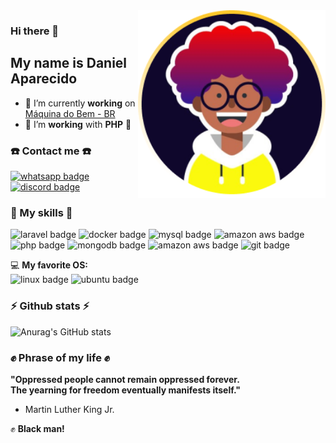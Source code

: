 <img align='right' src="./imgs/profile.png" width="300">

### Hi there 👋
## My name is Daniel Aparecido

- :star2: I’m currently **working** on [Máquina do Bem - BR](https://maquinadobem.myportfolio.com/maquina-do-bem)
- :star2: I’m **working** with **PHP** 🐘 

### :phone: Contact me :phone:

[![whatsapp badge](https://img.shields.io/badge/WhatsApp-25D366?style=for-the-badge&logo=whatsapp&logoColor=white)](https://wa.me/5511947198386)
[![discord badge](https://img.shields.io/badge/Discord-7289DA?style=for-the-badge&logo=discord&logoColor=white)](https://discordapp.com/users/488140411538243587)

### 🚀 My skills 🚀
![laravel badge](https://img.shields.io/badge/Laravel-FF2D20?style=for-the-badge&logo=laravel&logoColor=white)
![docker badge](https://img.shields.io/badge/Docker-2CA5E0?style=for-the-badge&logo=docker&logoColor=white)
![mysql badge](https://img.shields.io/badge/MySQL-00000F?style=for-the-badge&logo=mysql&logoColor=white)
![amazon aws badge](https://img.shields.io/badge/Amazon_AWS-232F3E?style=for-the-badge&logo=amazon-aws&logoColor=white)
<br>
![php badge](https://img.shields.io/badge/PHP-777BB4?style=for-the-badge&logo=php&logoColor=white)
![mongodb badge](https://img.shields.io/badge/MongoDB-4EA94B?style=for-the-badge&logo=mongodb&logoColor=white)
![amazon aws badge](https://img.shields.io/badge/Postman-FF6C37?style=for-the-badge&logo=postman&logoColor=white)
![git badge](https://img.shields.io/badge/graphql-E10098?style=for-the-badge&logo=graphql&logoColor=white)

💻 **My favorite OS:** 
  <br>
  ![linux badge](https://img.shields.io/badge/Linux-FCC624?style=for-the-badge&logo=linux&logoColor=black)
  ![ubuntu badge](https://img.shields.io/badge/Ubuntu-E95420?style=for-the-badge&logo=ubuntu&logoColor=white)

### ⚡ Github stats ⚡
![Anurag's GitHub stats](https://github-readme-stats.vercel.app/api?username=oaparecido&hide=issues&show_icons=true&theme=dracula)

### :fist: Phrase of my life :fist:
**"Oppressed people cannot remain oppressed forever. <br> The yearning for freedom eventually manifests itself."**
- Martin Luther King Jr.
  
:fist: **Black man!**
